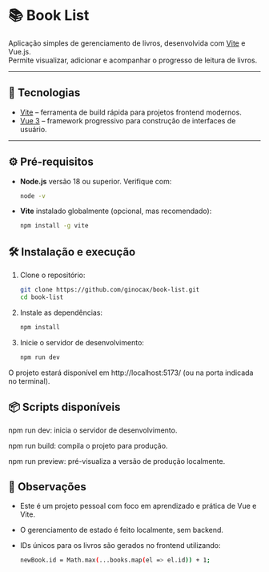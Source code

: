 # 📚 Book List

Aplicação simples de gerenciamento de livros, desenvolvida com [Vite](https://vitejs.dev/) e Vue.js.  
Permite visualizar, adicionar e acompanhar o progresso de leitura de livros.

---

## 🚀 Tecnologias

- [Vite](https://vitejs.dev/) – ferramenta de build rápida para projetos frontend modernos.
- [Vue 3](https://vuejs.org/) – framework progressivo para construção de interfaces de usuário.

---

## ⚙️ Pré-requisitos

- **Node.js** versão 18 ou superior. Verifique com:
  ```bash
  node -v
- **Vite** instalado globalmente (opcional, mas recomendado):
  ```bash
  npm install -g vite
  ```
  
## 🛠️ Instalação e execução

1. Clone o repositório:
   ```bash
   git clone https://github.com/ginocax/book-list.git
   cd book-list

2. Instale as dependências:
   ```bash
   npm install
   ````

3. Inicie o servidor de desenvolvimento:
   ```bash
   npm run dev
   ```
   
O projeto estará disponível em http://localhost:5173/
(ou na porta indicada no terminal).

## 📦 Scripts disponíveis

npm run dev: inicia o servidor de desenvolvimento.

npm run build: compila o projeto para produção.

npm run preview: pré-visualiza a versão de produção localmente.

## 📝 Observações
- Este é um projeto pessoal com foco em aprendizado e prática de Vue e Vite.
- O gerenciamento de estado é feito localmente, sem backend.
- IDs únicos para os livros são gerados no frontend utilizando:

  ```bash
  newBook.id = Math.max(...books.map(el => el.id)) + 1;
